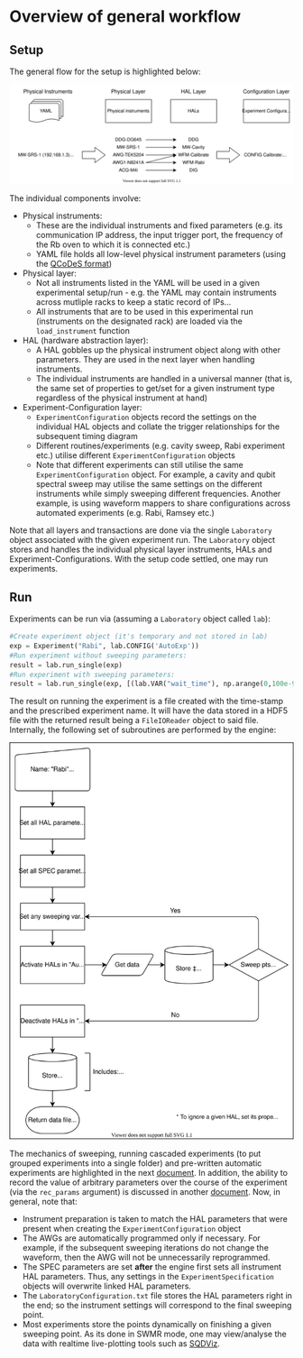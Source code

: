 # Overview of general workflow

## Setup

The general flow for the setup is highlighted below:

![ExpSetup](Exp_Overview_Setup.drawio.svg)

The individual components involve:
- Physical instruments:
    - These are the individual instruments and fixed parameters (e.g. its communication IP address, the input trigger port, the frequency of the Rb oven to which it is connected etc.)
    - YAML file holds all low-level physical instrument parameters (using the [QCoDeS format](https://qcodes.github.io/Qcodes/examples/Station.html))
- Physical layer:
    - Not all instruments listed in the YAML will be used in a given experimental setup/run - e.g. the YAML may contain instruments across mutliple racks to keep a static record of IPs...
    - All instruments that are to be used in this experimental run (instruments on the designated rack) are loaded via the `load_instrument` function
- HAL (hardware abstraction layer):
    - A HAL gobbles up the physical instrument object along with other parameters. They are used in the next layer when handling instruments.
    - The individual instruments are handled in a universal manner (that is, the same set of properties to get/set for a given instrument type regardless of the physical instrument at hand)
- Experiment-Configuration layer:
    - `ExperimentConfiguration` objects record the settings on the individual HAL objects and collate the trigger relationships for the subsequent timing diagram
    - Different routines/experiments (e.g. cavity sweep, Rabi experiment etc.) utilise different `ExperimentConfiguration` objects
    - Note that different experiments can still utilise the same `ExperimentConfiguration` object. For example, a cavity and qubit spectral sweep may utilise the same settings on the different instruments while simply sweeping different frequencies. Another example, is using waveform mappers to share configurations across automated experiments (e.g. Rabi, Ramsey etc.)

Note that all layers and transactions are done via the single `Laboratory` object associated with the given experiment run. The `Laboratory` object stores and handles the individual physical layer instruments, HALs and Experiment-Configurations. With the setup code settled, one may run experiments.

## Run

Experiments can be run via (assuming a `Laboratory` object called `lab`):

``` python
#Create experiment object (it's temporary and not stored in lab)
exp = Experiment("Rabi", lab.CONFIG('AutoExp'))
#Run experiment without sweeping parameters:
result = lab.run_single(exp)
#Run experiment with sweeping parameters:
result = lab.run_single(exp, [(lab.VAR("wait_time"), np.arange(0,100e-9,10e-9))])
```

The result on running the experiment is a file created with the time-stamp and the prescribed experiment name. It will have the data stored in a HDF5 file with the returned result being a `FileIOReader` object to said file. Internally, the following set of subroutines are performed by the engine:

![ExpRun](Exp_Overview_Run.drawio.svg)

The mechanics of sweeping, running cascaded experiments (to put grouped experiments into a single folder) and pre-written automatic experiments are highlighted in the next [document](Exp_Sweep.md). In addition, the ability to record the value of arbitrary parameters over the course of the experiment (via the `rec_params` argument) is discussed in another [document](Exp_RecParams.md). Now, in general, note that:

- Instrument preparation is taken to match the HAL parameters that were present when creating the `ExperimentConfiguration` object
- The AWGs are automatically programmed only if necessary. For example, if the subsequent sweeping iterations do not change the waveform, then the AWG will not be unnecessarily reprogrammed.
- The SPEC parameters are set **after** the engine first sets all instrument HAL parameters. Thus, any settings in the `ExperimentSpecification` objects will overwrite linked HAL parameters.
- The `LaboratoryConfiguration.txt` file stores the HAL parameters right in the end; so the instrument settings will correspond to the final sweeping point.
- Most experiments store the points dynamically on finishing a given sweeping point. As its done in SWMR mode, one may view/analyse the data with realtime live-plotting tools such as [SQDViz](https://github.com/sqdlab/SQDViz).
